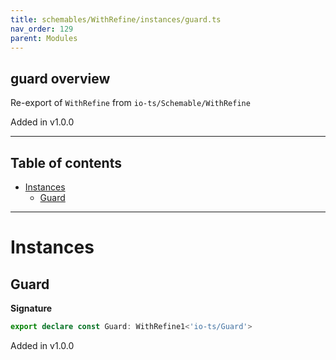 ```yaml
---
title: schemables/WithRefine/instances/guard.ts
nav_order: 129
parent: Modules
---
```


## guard overview

Re-export of `WithRefine` from `io-ts/Schemable/WithRefine`

Added in v1.0.0

---

<h2 class="text-delta">Table of contents</h2>

- [Instances](#instances)
  - [Guard](#guard)

---

# Instances

## Guard

**Signature**

```ts
export declare const Guard: WithRefine1<'io-ts/Guard'>
```

Added in v1.0.0
